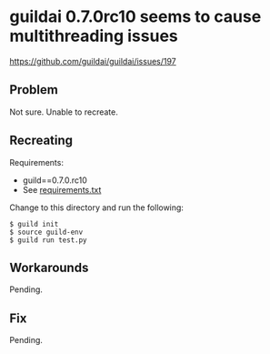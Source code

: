 # guildai 0.7.0rc10 seems to cause multithreading issues

https://github.com/guildai/guildai/issues/197

## Problem

Not sure. Unable to recreate.

## Recreating

Requirements:

- guild==0.7.0.rc10
- See [requirements.txt](requirements.txt)

Change to this directory and run the following:

    $ guild init
    $ source guild-env
    $ guild run test.py

## Workarounds

Pending.

## Fix

Pending.
